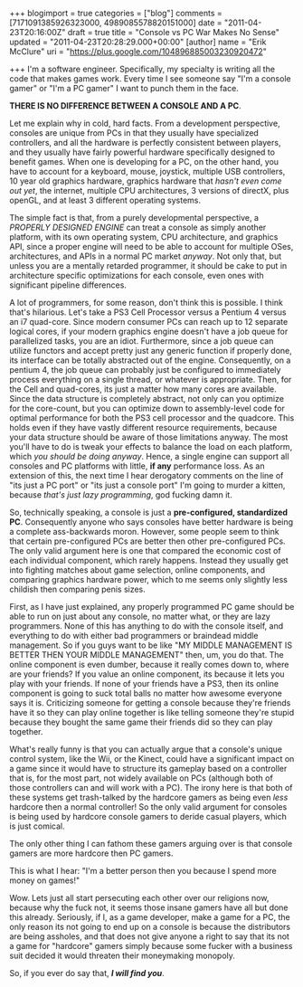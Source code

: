 +++
blogimport = true
categories = ["blog"]
comments = [7171091385926323000, 4989085578820151000]
date = "2011-04-23T20:16:00Z"
draft = true
title = "Console vs PC War Makes No Sense"
updated = "2011-04-23T20:28:29.000+00:00"
[author]
name = "Erik McClure"
uri = "https://plus.google.com/104896885003230920472"

+++
I'm a software engineer. Specifically, my specialty is writing all the code that makes games work. Every time I see someone say "I'm a console gamer" or "I'm a PC gamer" I want to punch them in the face.

**THERE IS NO DIFFERENCE BETWEEN A CONSOLE AND A PC**.

Let me explain why in cold, hard facts. From a development perspective, consoles are unique from PCs in that they usually have specialized controllers, and all the hardware is perfectly consistent between players, and they usually have fairly powerful hardware specifically designed to benefit games. When one is developing for a PC, on the other hand, you have to account for a keyboard, mouse, joystick, multiple USB controllers, 10 year old graphics hardware, graphics hardware that *hasn't even come out yet*, the internet, multiple CPU architectures, 3 versions of directX, plus openGL, and at least 3 different operating systems.

The simple fact is that, from a purely developmental perspective, a *PROPERLY DESIGNED ENGINE* can treat a console as simply another platform, with its own operating system, CPU architecture, and graphics API, since a proper engine will need to be able to account for multiple OSes, architectures, and APIs in a normal PC market *anyway*. Not only that, but unless you are a mentally retarded programmer, it should be cake to put in architecture specific optimizations for each console, even ones with significant pipeline differences.

A lot of programmers, for some reason, don't think this is possible. I think that's hilarious. Let's take a PS3 Cell Processor versus a Pentium 4 versus an i7 quad-core. Since modern consumer PCs can reach up to 12 separate logical cores, if your modern graphics engine doesn't have a job queue for parallelized tasks, you are an idiot. Furthermore, since a job queue can utilize functors and accept pretty just any generic function if properly done, its interface can be totally abstracted out of the engine. Consequently, on a pentium 4, the job queue can probably just be configured to immediately process everything on a single thread, or whatever is appropriate. Then, for the Cell and quad-cores, its just a matter how many cores are available. Since the data structure is completely abstract, not only can you optimize for the core-count, but you can optimize down to assembly-level code for optimal performance for both the PS3 cell processor and the quadcore. This holds even if they have vastly different resource requirements, because your data structure should be aware of those limitations anyway. The most you'll have to do is tweak your effects to balance the load on each platform, which *you should be doing anyway*. Hence, a single engine can support all consoles and PC platforms with little, **if any** performance loss. As an extension of this, the next time I hear derogatory comments on the line of "its just a PC port" or "its just a console port" I'm going to murder a kitten, because *that's just lazy programming*, god fucking damn it.

So, technically speaking, a console is just a **pre-configured, standardized PC**. Consequently anyone who says consoles have better hardware is being a complete ass-backwards moron. However, some people seem to think that certain pre-configured PCs are better then other pre-configured PCs. The only valid argument here is one that compared the economic cost of each individual component, which rarely happens. Instead they usually get into fighting matches about game selection, online components, and comparing graphics hardware power, which to me seems only slightly less childish then comparing penis sizes.

First, as I have just explained, any properly programmed PC game should be able to run on just about any console, no matter what, or they are lazy programmers. None of this has anything to do with the console itself, and everything to do with either bad programmers or braindead middle management. So if you guys want to be like "MY MIDDLE MANAGEMENT IS BETTER THEN YOUR MIDDLE MANAGEMENT" then, um, you do that. The online component is even dumber, because it really comes down to, where are your friends? If you value an online component, its because it lets you play with your friends. If none of your friends have a PS3, then its online component is going to suck total balls no matter how awesome everyone says it is. Criticizing someone for getting a console because they're friends have it so they can play online together is like telling someone they're stupid because they bought the same game their friends did so they can play together.

What's really funny is that you can actually argue that a console's unique control system, like the Wii, or the Kinect, could have a significant impact on a game since it would have to structure its gameplay based on a controller that is, for the most part, not widely available on PCs (although both of those controllers can and will work with a PC). The irony here is that both of these systems get trash-talked by the hardcore gamers as being even *less* hardcore then a normal controller! So the only valid argument for consoles is being used by hardcore console gamers to deride casual players, which is just comical.

The only other thing I can fathom these gamers arguing over is that console gamers are more hardcore then PC gamers.

This is what I hear: "I'm a better person then you because I spend more money on games!"

Wow. Lets just all start persecuting each other over our religions now, because why the fuck not, it seems those insane gamers have all but done this already. Seriously, if I, as a game developer, make a game for a PC, the only reason its not going to end up on a console is because the distributors are being assholes, and that does not give anyone a right to say that its not a game for "hardcore" gamers simply because some fucker with a business suit decided it would threaten their moneymaking monopoly.

So, if you ever do say that, ***I will find you***.